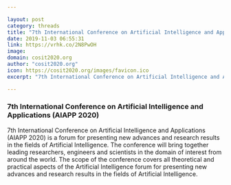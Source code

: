 ```yaml
---

layout: post
category: threads
title: "7th International Conference on Artificial Intelligence and Applications (AIAPP 2020)"
date: 2019-11-03 06:55:31
link: https://vrhk.co/2N8PwOH
image: 
domain: cosit2020.org
author: "cosit2020.org"
icon: https://cosit2020.org/images/favicon.ico
excerpt: "7th International Conference on Artificial Intelligence and Applications (AIAPP 2020) is a forum for presenting new advances and research results in the fields of Artificial Intelligence. The conference will bring together leading researchers, engineers and scientists in the domain of interest from around the world. The scope of the conference covers all theoretical and practical aspects of the Artificial Intelligence forum for presenting new advances and research results in the fields of Artificial Intelligence."

---
```


### 7th International Conference on Artificial Intelligence and Applications (AIAPP 2020)

7th International Conference on Artificial Intelligence and Applications (AIAPP 2020) is a forum for presenting new advances and research results in the fields of Artificial Intelligence. The conference will bring together leading researchers, engineers and scientists in the domain of interest from around the world. The scope of the conference covers all theoretical and practical aspects of the Artificial Intelligence forum for presenting new advances and research results in the fields of Artificial Intelligence.